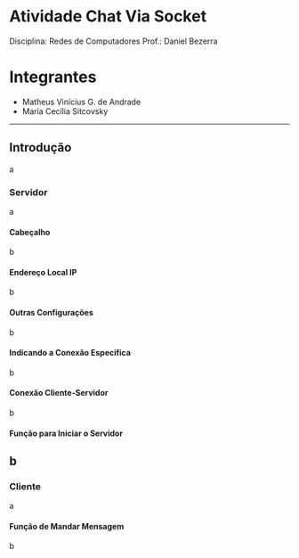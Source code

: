 # Atividade Chat Via Socket
Disciplina: Redes de Computadores
Prof.: Daniel Bezerra

# Integrantes
- Matheus Vinícius G. de Andrade
- Maria Cecília Sitcovsky
-------------------------------------------------------------
## Introdução
a

### Servidor
a

#### Cabeçalho
b
#### Endereço Local IP
b
#### Outras Configurações
b
#### Indicando a Conexão Específica
b
#### Conexão Cliente-Servidor
b
#### Função para Iniciar o Servidor
b
-------------------------------------------------------------
### Cliente
a

#### Função de Mandar Mensagem
b
